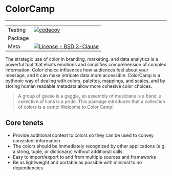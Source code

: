 # ColorCamp
___________
|  |  | 
| --- | --- |
| Testing | [![codecov](https://codecov.io/gh/DrAthanas/ColorCamp/coverage.svg?branch=main)](https://codecov.io/gh/DrAthanas/ColorCamp) |
| Package | |
| Meta | [![License - BSD 3-Clause](https://img.shields.io/pypi/l/pandas.svg)](https://github.com/DrAthanas/ColorCamp/blob/main/LICENSE)|


The strategic use of color in branding, marketing, and data analytics is a powerful tool that elicits emotions and simplifies comprehension of complex information. Color choice influences how audiences feel about your message, and it can make intricate data more accessible. ColorCamp is a pythonic way of dealing with colors, palettes, mappings, and scales, and by storing human readable metadata allow more cohesive color choices.  

> A group of geese is a gaggle, an assembly of musicians is a band, a collective of lions is a pride. This package introduces that a collection of colors is a camp! Welcome to Color Camp!

## Core tenets
* Provide additional context to colors so they can be used to convey consistent information
* The colors should be immediately recognized by other applications (e.g. a string, tuple, or dictionary) without additional calls
* Easy to import/export to and from multiple sources and frameworks
* Be as lightweight and portable as possible with minimal to no dependencies 



